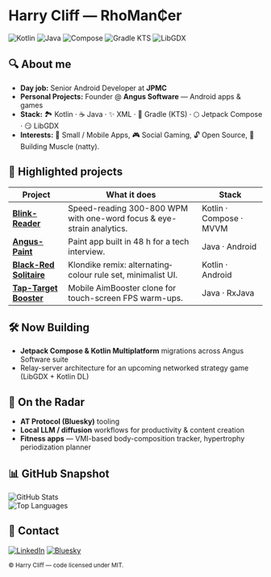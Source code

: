 <!-- README.md -->

<h1>Harry Cliff — RhoMan₵er</h1>

<p>
  <!-- quick tech badges -->
  <img src="https://img.shields.io/badge/Kotlin-1?style=for-the-badge&logo=kotlin&logoColor=white" alt="Kotlin"/>
  <img src="https://img.shields.io/badge/Java-ED8B00?style=for-the-badge&logo=openjdk&logoColor=white" alt="Java"/>
  <img src="https://img.shields.io/badge/Jetpack Compose-4285F4?style=for-the-badge&logo=android&logoColor=white" alt="Compose"/>
  <img src="https://img.shields.io/badge/Gradle-KTS-02303A?style=for-the-badge&logo=gradle&logoColor=white" alt="Gradle KTS"/>
  <img src="https://img.shields.io/badge/LibGDX-E83D13?style=for-the-badge" alt="LibGDX"/>
</p>

## 🔍 About me
- **Day job:** Senior Android Developer at **JPMC**
- **Personal Projects:** Founder @ **Angus Software** — Android apps & games
- **Stack:** 🏞️ Kotlin · ☕ Java · ✨ XML · 🐘 Gradle (KTS) · ⬡ Jetpack Compose · 😏 LibGDX
- **Interests:** 📱 Small / Mobile Apps, 🎮 Social Gaming, 🔓 Open Source, 💪 Building Muscle (natty).

## 📌 Highlighted projects

| Project                                                                   | What it does                                                          | Stack                   |
|---------------------------------------------------------------------------|-----------------------------------------------------------------------|-------------------------|
| **[Blink-Reader](https://github.com/RhoMancer/Blink-Reader)**             | Speed-reading 300-800 WPM with one-word focus & eye-strain analytics. | Kotlin · Compose · MVVM |
| **[Angus-Paint](https://github.com/RhoMancer/Angus-Paint)**               | Paint app built in 48 h for a tech interview.                         | Java · Android          |
| **[Black-Red Solitaire](https://github.com/RhoMancer/BlackRedSolitaire)** | Klondike remix: alternating‐colour rule set, minimalist UI.           | Kotlin · Android        |
| **[Tap-Target Booster](https://github.com/RhoMancer/Tap-Target-Booster)** | Mobile AimBooster clone for touch-screen FPS warm-ups.                | Java · RxJava           |

## 🛠️ Now Building

- **Jetpack Compose & Kotlin Multiplatform** migrations across Angus Software suite
- Relay-server architecture for an upcoming networked strategy game (LibGDX + Kotlin DL)

## 🔮 On the Radar

- **AT Protocol (Bluesky)** tooling
- **Local LLM / diffusion** workflows for productivity & content creation
- **Fitness apps** — VMI-based body-composition tracker, hypertrophy periodization planner

## 📊 GitHub Snapshot

<p>
  <img src="https://github-readme-stats.vercel.app/api?username=RhoMancer&show_icons=true&count_private=true" alt="GitHub Stats" />
  <br/>
  <img src="https://github-readme-stats.vercel.app/api/top-langs/?username=RhoMancer&layout=compact&hide=css,html" alt="Top Languages" />
</p>

## 🤝 Contact

<p>
  <a href="https://www.linkedin.com/in/harry-cliff"><img src="https://img.shields.io/badge/LinkedIn-0077B5?style=for-the-badge&logo=linkedin&logoColor=white" alt="LinkedIn"/></a>
  <a href="https://bsky.app/profile/rhomancer.bsky.social"><img src="https://img.shields.io/badge/Bluesky-1DA1F2?style=for-the-badge&logo=&logoColor=white" alt="Bluesky"/></a>
</p>

<sub>© Harry Cliff — code licensed under MIT.</sub>
